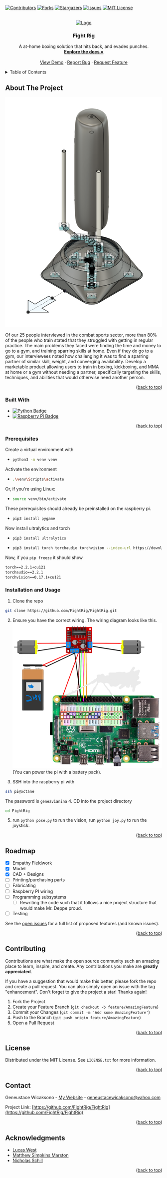 <!-- Improved compatibility of back to top link: See: https://github.com/othneildrew/Best-README-Template/pull/73 -->
<a name="readme-top"></a>
<!--
*** Thanks for checking out the Best-README-Template. If you have a suggestion
*** that would make this better, please fork the repo and create a pull request
*** or simply open an issue with the tag "enhancement".
*** Don't forget to give the project a star!
*** Thanks again! Now go create something AMAZING! :D
-->



<!-- PROJECT SHIELDS -->
<!--
*** I'm using markdown "reference style" links for readability.
*** Reference links are enclosed in brackets [ ] instead of parentheses ( ).
*** See the bottom of this document for the declaration of the reference variables
*** for contributors-url, forks-url, etc. This is an optional, concise syntax you may use.
*** https://www.markdownguide.org/basic-syntax/#reference-style-links
-->
[![Contributors][contributors-shield]][contributors-url]
[![Forks][forks-shield]][forks-url]
[![Stargazers][stars-shield]][stars-url]
[![Issues][issues-shield]][issues-url]
[![MIT License][license-shield]][license-url]


<!-- PROJECT LOGO -->
<br />
<div align="center">
  <a href="https://github.com/FightRig/FightRig">
    <img src="images/body.png" alt="Logo">
  </a>

<h3 align="center">Fight Rig</h3>

  <p align="center">
    A at-home boxing solution that hits back, and evades punches.
    <br /> 
    <a href="https://github.com/FightRig/FightRig"><strong>Explore the docs »</strong></a>
    <br />
    <br />
    <a href="https://github.com/FightRig/FightRig">View Demo</a>
    ·
    <a href="https://github.com/FightRig/FightRig/issues">Report Bug</a>
    ·
    <a href="https://github.com/FightRig/FightRig/issues">Request Feature</a>
  </p>
</div>



<!-- TABLE OF CONTENTS -->
<details>
  <summary>Table of Contents</summary>
  <ol>
    <li>
      <a href="#about-the-project">About The Project</a>
      <ul>
        <li><a href="#built-with">Built With</a></li>
      </ul>
    </li>
    <li>
      <a href="#getting-started">Getting Started</a>
      <ul>
        <li><a href="#prerequisites">Prerequisites</a></li>
        <li><a href="#installation">Installation</a></li>
      </ul>
    </li>
    <li><a href="#usage">Usage</a></li>
    <li><a href="#roadmap">Roadmap</a></li>
    <li><a href="#contributing">Contributing</a></li>
    <li><a href="#license">License</a></li>
    <li><a href="#contact">Contact</a></li>
    <li><a href="#acknowledgments">Acknowledgments</a></li>
  </ol>
</details>



<!-- ABOUT THE PROJECT -->
## About The Project

[![Product Name Screen Shot][product-screenshot]](https://sites.google.com/icsd.k12.ny.us/impact-combat-sports?usp=sharing)

Of our 25 people interviewed in the combat sports sector, more than 80% of the people who train stated that they struggled with getting in regular practice. The main problems they faced were finding the time and money to go to a gym, and training sparring skills at home. Even if they do go to a gym, our interviewees noted how challenging it was to find a sparring partner of similar skill, weight, and converging availability. Develop a marketable product allowing users to train in boxing, kickboxing, and MMA at home or a gym without needing a partner, specifically targeting the skills, techniques, and abilities that would otherwise need another person.




<p align="right">(<a href="#readme-top">back to top</a>)</p>



### Built With

* [![Python Badge][python]][python-url]
* [![Raspberry Pi Badge][rpi]][rpi-url]

<p align="right">(<a href="#readme-top">back to top</a>)</p>

### Prerequisites

Create a virtual environment with 
* ```sh
  python3 -m venv venv
  ```
Activate the environment
* ```sh
  .\venv\Scripts\activate
  ```

Or, if you're using Linux:
* ```sh
  source venv/bin/activate
  ```



These prerequisites should already be preinstalled on the raspberry pi.
* ```sh
  pip3 install pygame
  ```

Now install ultralytics and torch
* ```sh
  pip3 install ultralytics
  ```

* ```sh
  pip3 install torch torchaudio torchvision --index-url https://download.pytorch.org/whl/cu121
  ```

Now, if you `pip freeze`
it should show
```
torch==2.2.1+cu121
torchaudio==2.2.1
torchvision==0.17.1+cu121
```

### Installation and Usage


1. Clone the repo
```sh
git clone https://github.com/FightRig/FightRig.git
```

2. Ensure you have the correct wiring. The wiring diagram looks like this.![Alt text](<images/octane7 diagram.png>) (You can power the pi with a battery pack).

3. SSH into the raspberry pi with 
```sh
ssh pi@octane
``` 
  The password is `geneavianina`
4. CD into the project directory
```sh
cd FightRig
```
5. run `python pose.py` to run the vision, run `python joy.py` to run the joystick.
<p align="right">(<a href="#readme-top">back to top</a>)</p>







<!-- ROADMAP -->
## Roadmap
- [X] Empathy Fieldwork
- [X] Model
- [X] CAD + Designs
- [ ] Printing/purchasing parts
- [ ] Fabricating
- [ ] Raspberry PI wiring
- [ ] Programming subsystems
    - [ ] Rewriting the code such that it follows a nice project structure that would make Mr. Deppe proud.
- [ ] Testing

See the [open issues](https://github.com/FightRig/FightRig/issues) for a full list of proposed features (and known issues).

<p align="right">(<a href="#readme-top">back to top</a>)</p>



<!-- CONTRIBUTING -->
## Contributing

Contributions are what make the open source community such an amazing place to learn, inspire, and create. Any contributions you make are **greatly appreciated**.

If you have a suggestion that would make this better, please fork the repo and create a pull request. You can also simply open an issue with the tag "enhancement".
Don't forget to give the project a star! Thanks again!

1. Fork the Project
2. Create your Feature Branch (`git checkout -b feature/AmazingFeature`)
3. Commit your Changes (`git commit -m 'Add some AmazingFeature'`)
4. Push to the Branch (`git push origin feature/AmazingFeature`)
5. Open a Pull Request

<p align="right">(<a href="#readme-top">back to top</a>)</p>



<!-- LICENSE -->
## License

Distributed under the MIT License. See `LICENSE.txt` for more information.

<p align="right">(<a href="#readme-top">back to top</a>)</p>



<!-- CONTACT -->
## Contact

Geneustace Wicaksono - [My Website](https://genewica.herokuapp.com) - geneustacewicaksono@yahoo.com

Project Link: [https://github.com/FightRig/FightRig](https://github.com/FightRig/FightRig)

<p align="right">(<a href="#readme-top">back to top</a>)</p>



<!-- ACKNOWLEDGMENTS -->
## Acknowledgments

* [Lucas West]()
* [Matthew Simpkins Marston]()
* [Nicholas Schill]()

<p align="right">(<a href="#readme-top">back to top</a>)</p>



<!-- MARKDOWN LINKS & IMAGES -->
<!-- https://www.markdownguide.org/basic-syntax/#reference-style-links -->
[contributors-shield]: https://img.shields.io/github/contributors/Sentientplatypus/octane7.svg?style=for-the-badge
[contributors-url]: https://github.com/FightRig/FightRig/graphs/contributors
[forks-shield]: https://img.shields.io/github/forks/Sentientplatypus/octane7.svg?style=for-the-badge
[forks-url]: https://github.com/FightRig/FightRig/network/members
[stars-shield]: https://img.shields.io/github/stars/Sentientplatypus/octane7.svg?style=for-the-badge
[stars-url]: https://github.com/FightRig/FightRig/stargazers
[issues-shield]: https://img.shields.io/github/issues/Sentientplatypus/octane7.svg?style=for-the-badge
[issues-url]: https://github.com/FightRig/FightRig/issues
[license-shield]: https://img.shields.io/github/license/Sentientplatypus/octane7.svg?style=for-the-badge
[license-url]: https://github.com/FightRig/FightRig/blob/master/LICENSE.txt
[linkedin-shield]: https://img.shields.io/badge/-LinkedIn-black.svg?style=for-the-badge&logo=linkedin&colorB=555
[linkedin-url]: https://linkedin.com/in/linkedin_username
[product-screenshot]: images/rig.png
[jumper]: images/jumper.png
[body]: images/body.png
[python]: https://img.shields.io/badge/Python-3776AB?style=for-the-badge&logo=python&logoColor=white
[python-url]: https://python.com
[rpi]: https://img.shields.io/badge/Raspberry%20Pi-A22846?style=for-the-badge&logo=Raspberry%20Pi&logoColor=white
[rpi-url]: https://raspberrypi.com

